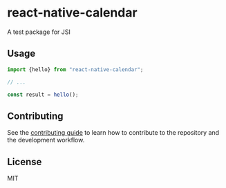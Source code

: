 # react-native-calendar

A test package for JSI

## Usage

```js
import {hello} from "react-native-calendar";

// ...

const result = hello();
```

## Contributing

See the [contributing guide](CONTRIBUTING.md) to learn how to contribute to the repository and the development workflow.

## License

MIT
